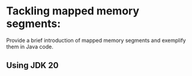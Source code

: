 # Tackling mapped memory segments:

Provide a brief introduction of mapped memory segments and exemplify them in Java code.

## Using JDK 20
